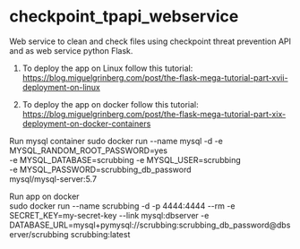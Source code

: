 # checkpoint_tpapi_webservice
Web service to clean and check files using checkpoint threat prevention API and as web service python Flask.

1. To deploy the app on Linux follow this tutorial:
https://blog.miguelgrinberg.com/post/the-flask-mega-tutorial-part-xvii-deployment-on-linux

2. To deploy the app on docker follow this tutorial:
https://blog.miguelgrinberg.com/post/the-flask-mega-tutorial-part-xix-deployment-on-docker-containers

Run mysql container
sudo docker run --name mysql -d -e MYSQL_RANDOM_ROOT_PASSWORD=yes \
    -e MYSQL_DATABASE=scrubbing -e MYSQL_USER=scrubbing \
    -e MYSQL_PASSWORD=scrubbing_db_password \
    mysql/mysql-server:5.7
	
	
Run app on docker	
sudo docker run --name scrubbing -d -p 4444:4444 --rm -e SECRET_KEY=my-secret-key --link mysql:dbserver -e DATABASE_URL=mysql+pymysql://scrubbing:scrubbing_db_password@dbserver/scrubbing scrubbing:latest
